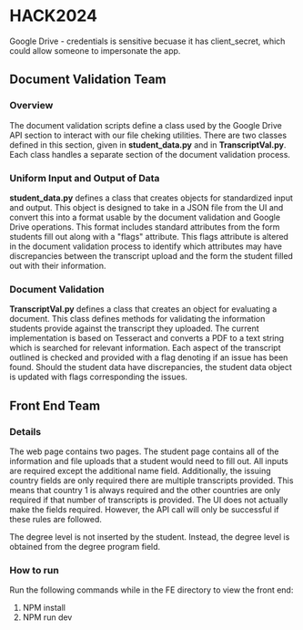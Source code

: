 # HACK2024

Google Drive
    - credentials is sensitive becuase it has client_secret, which could allow someone to impersonate the app. 

## Document Validation Team

### Overview
The document validation scripts define a class used by the Google Drive API section to interact with our file cheking utilities. There are two classes defined in this section, given in **student_data.py** and in **TranscriptVal.py**. Each class handles a separate section of the document validation process. 

### Uniform Input and Output of Data
**student_data.py** defines a class that creates objects for standardized input and output. This object is designed to take in a JSON file from the UI and convert this into a format usable by the document validation and Google Drive operations. This format includes standard attributes from the form students fill out along with a "flags" attribute. This flags attribute is altered in the document validation process to identify which attributes may have discrepancies between the transcript upload and the form the student filled out with their information. 

### Document Validation
**TranscriptVal.py** defines a class that creates an object for evaluating a document. This class defines methods for validating the information students provide against the transcript they uploaded. The current implementation is based on Tesseract and converts a PDF to a text string which is searched for relevant information. Each aspect of the transcript outlined is checked and provided with a flag denoting if an issue has been found. Should the student data have discrepancies, the student data object is updated with flags corresponding the issues.

## Front End Team
### Details
The web page contains two pages. The student page contains all of the information and file uploads that a student would need to fill out. All inputs are required except the additional name field. Additionally, the issuing country fields are only required there are multiple transcripts provided. This means that country 1 is always required and the other countries are only required if that number of transcripts is provided. The UI does not actually make the fields required. However, the API call will only be successful if these rules are followed.

The degree level is not inserted by the student. Instead, the degree level is obtained from the degree program field.

### How to run
Run the following commands while in the FE directory to view the front end:
1. NPM install
2. NPM run dev

